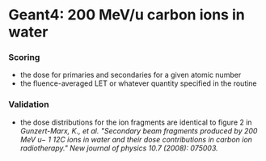 # Geant4: 200 MeV/u carbon ions in water

### Scoring
* the dose for primaries and secondaries for a given atomic number 
* the fluence-averaged LET or whatever quantity specified in the routine


### Validation 
* the dose distributions for the ion fragments are identical to figure 2 in  
_Gunzert-Marx, K., et al. "Secondary beam fragments produced by 200 MeV u− 1 12C ions in water and their dose contributions in carbon ion radiotherapy." New journal of physics 10.7 (2008): 075003._


